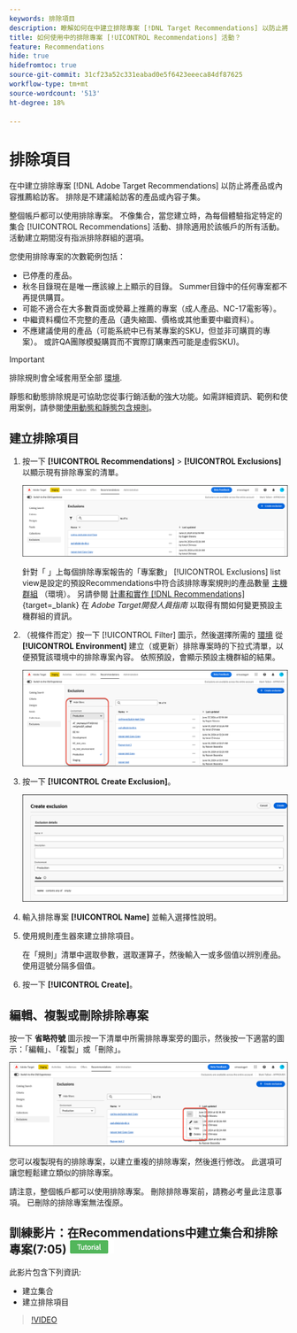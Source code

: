 ```yaml
---
keywords: 排除項目
description: 瞭解如何在中建立排除專案 [!DNL Target Recommendations] 以防止將產品或內容推薦給訪客。
title: 如何使用中的排除專案 [!UICONTROL Recommendations] 活動？
feature: Recommendations
hide: true
hidefromtoc: true
source-git-commit: 31cf23a52c331eabad0e5f6423eeeca84df87625
workflow-type: tm+mt
source-wordcount: '513'
ht-degree: 18%

---
```


# 排除項目

在中建立排除專案 [!DNL Adobe Target Recommendations] 以防止將產品或內容推薦給訪客。 排除是不建議給訪客的產品或內容子集。

整個帳戶都可以使用排除專案。 不像集合，當您建立時，為每個體驗指定特定的集合 [!UICONTROL Recommendations] 活動、排除適用於該帳戶的所有活動。 活動建立期間沒有指派排除群組的選項。

您使用排除專案的次數範例包括：

* 已停產的產品。
* 秋冬目錄現在是唯一應該線上上顯示的目錄。 Summer目錄中的任何專案都不再提供購買。
* 可能不適合在大多數頁面或熒幕上推薦的專案（成人產品、NC-17電影等）。
* 中繼資料欄位不完整的產品（遺失縮圖、價格或其他重要中繼資料）。
* 不應建議使用的產品（可能系統中已有某專案的SKU，但並非可購買的專案）。 或許QA團隊模擬購買而不實際訂購東西可能是虛假SKU)。

>[!IMPORTANT]
>
>排除規則會全域套用至全部 [環境](/help/main/administrating-target/environments.md).
>
>靜態和動態排除規是可協助您從事行銷活動的強大功能。如需詳細資訊、範例和使用案例，請參閱[使用動態和靜態包含規則](/help/main/c-recommendations/c-algorithms/use-dynamic-and-static-inclusion-rules.md#concept_4CB5C0FA705D4E449BD0B37B3D987F9F)。

## 建立排除項目

1. 按一下 **[!UICONTROL Recommendations]** > **[!UICONTROL Exclusions]** 以顯示現有排除專案的清單。

   ![exclusions_list圖片](assets/exclusions-list.png)

   針對「 」上每個排除專案報告的「專案數」 [!UICONTROL Exclusions] list view是設定的預設Recommendations中符合該排除專案規則的產品數量 [主機群組](/help/main/administrating-target/hosts.md) （環境）。 另請參閱 [計畫和實作 [!DNL Recommendations]](https://experienceleague.adobe.com/en/docs/target-dev/developer/recommendations){target=_blank} 在 *Adobe Target開發人員指南* 以取得有關如何變更預設主機群組的資訊。

1. （視條件而定）按一下 [!UICONTROL Filter] 圖示，然後選擇所需的 [環境](/help/main/administrating-target/environments.md) 從 **[!UICONTROL Environment]** 建立（或更新）排除專案時的下拉式清單，以便預覽該環境中的排除專案內容。 依照預設，會顯示預設主機群組的結果。

   ![建立排除項目](/help/main/c-recommendations/c-products/assets/choose-environment.png)

1. 按一下 **[!UICONTROL Create Exclusion]**。

   ![建立排除專案對話方塊](/help/main/c-recommendations/c-products/assets/create-exclusion.png)

1. 輸入排除專案 **[!UICONTROL Name]** 並輸入選擇性說明。

1. 使用規則產生器來建立排除項目。

   在「規則」清單中選取參數，選取運算子，然後輸入一或多個值以辨別產品。使用逗號分隔多個值。

1. 按一下 **[!UICONTROL Create]**。

<!-- ## Create an exclusion using Advanced Search

You can also create exclusions using [!UICONTROL Advanced Search] on the [Catalog Search](/help/main/c-recommendations/c-products/catalog-search.md#save-as) page ( [!UICONTROL Recommendations] > [!UICONTROL Catalog Search] > [!UICONTROL Advanced Search]). 

![Save as dialog](/help/main/c-recommendations/c-products/assets/save-as.png)

After creating a search using "id > contains," for example, you can then click [!UICONTROL Save As] > [!UICONTROL Exclusion].

>[!IMPORTANT]
>
>The [!UICONTROL Advanced Search] functionality is case-insensitive; however, products returned at the time of delivery are based on case-sensitive search. This mismatch might lead to confusion. Ensure that you consider case-sensitivity when you create exclusions based on results using the Advanced Search functionality. For example, if you perform a search for "Holiday," that initial search lists results containing "Holiday" and "holiday." If you then create an exclusion with the intent to exclude products containing "holiday," only products containing "holiday" are excluded. Products containing "Holiday" are not excluded. -->

## 編輯、複製或刪除排除專案

按一下 **省略符號** 圖示按一下清單中所需排除專案旁的圖示，然後按一下適當的圖示：「編輯」、「複製」或「刪除」。

![選項：編輯、複製和刪除](/help/main/c-recommendations/c-products/assets/edit-copy-delete.png)

您可以複製現有的排除專案，以建立重複的排除專案，然後進行修改。 此選項可讓您輕鬆建立類似的排除專案。

請注意，整個帳戶都可以使用排除專案。 刪除排除專案前，請務必考量此注意事項。 已刪除的排除專案無法復原。

## 訓練影片：在Recommendations中建立集合和排除專案(7:05) ![教學課程徽章](/help/main/assets/tutorial.png)

此影片包含下列資訊:

* 建立集合
* 建立排除項目

>[!VIDEO](https://video.tv.adobe.com/v/27689)